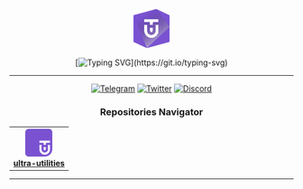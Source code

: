 <span align="center">
  <p align="center">
    <a href="https://docs.ultra.io/blockchain/#/">
      <img alt="Ultra Tech alliance" src="https://github.com/ultra-alliance/.github/blob/main/assets/uta-logo-purple.png" width="64">
    </a>
  </p>

  [![Typing SVG](https://readme-typing-svg.demolab.com?font=Inter&duration=2000&pause=500&color=7A52D1&multiline=true&width=150&lines=Just+use+Ultra!)](https://git.io/typing-svg)

---

[![Telegram](https://img.shields.io/badge/Telegram-black?logo=telegram&style=for-the-badge&labelColor=7A52D1&logoColor=white&color=7A52D1)](https://t.me/ultra_io)
[![Twitter](https://img.shields.io/twitter/follow/ultra_io?logo=twitter&style=for-the-badge&labelColor=7A52D1&logoColor=white&color=7A52D1)](https://twitter.com/@ultra_io)
[![Discord](https://img.shields.io/badge/Discord-100000?logo=discord&style=for-the-badge&labelColor=7A52D1&logoColor=white&color=7A52D1)](https://discord.com/invite/WfJCN6YbGk)
<h3>
    Repositories Navigator
</h3>

<table align="center">
<tr>
 <th>
      <a href="https://github.com/ultra-alliance/ultra-utilities/blob/main">
        <img src="https://github.com/ultra-alliance/.github/blob/main/assets/uta-utilities-purple.png" width="48">
        <br/>
        <b>ultra-utilities</b>
      </a>
    </th>
    </tr>
<table>

---

<a href='https://github.com/ultra-alliance/.github/blob/main/README.md' target="_blank"><img alt='' src='https://img.shields.io/badge/More from the tech alliance-100000?style=for-the-badge&logo=&logoColor=3F3636&labelColor=FFFFFF&color=7A52D1'/></a>



</span>

